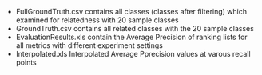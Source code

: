 - FullGroundTruth.csv contains all classes (classes after filtering) which examined for relatedness with 20 sample classes
- GroundTruth.csv contains all related classes with the 20 sample classes
- EvaluationResults.xls contain the Average Precision of ranking lists for all metrics with different experiment settings
- Interpolated.xls Interpolated Average Pprecision values at varous recall points
